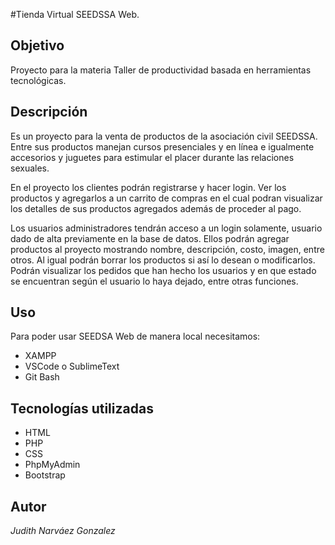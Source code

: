 #Tienda Virtual SEEDSSA Web.

## Objetivo
Proyecto para la materia Taller de productividad basada en herramientas tecnológicas.
## Descripción
Es un proyecto para la venta de productos de la asociación civil SEEDSSA. Entre sus productos manejan cursos presenciales y en línea e igualmente accesorios y juguetes para estimular el placer durante las relaciones sexuales.

En el proyecto los clientes podrán registrarse y hacer login. Ver los productos y agregarlos a un carrito de compras en el cual podran visualizar los detalles de sus productos agregados además de proceder al pago.

Los usuarios administradores tendrán acceso a un login solamente, usuario dado de alta previamente en la base de datos. Ellos podrán agregar productos al proyecto mostrando nombre, descripción, costo, imagen, entre otros. 
Al igual podrán borrar los productos si así lo desean o modificarlos. 
Podrán visualizar los pedidos que han hecho los usuarios y en que estado se encuentran según el usuario lo haya dejado, entre otras funciones.
## Uso
Para poder usar SEEDSA Web de manera local necesitamos:
- XAMPP
- VSCode o SublimeText
- Git Bash
## Tecnologías utilizadas
- HTML
- PHP
- CSS
- PhpMyAdmin
- Bootstrap
## Autor
*Judith Narváez Gonzalez*


